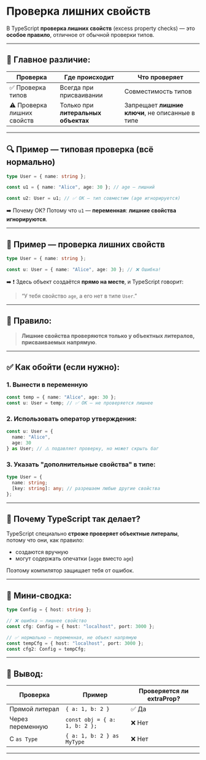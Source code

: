 # Проверка лишних свойств

В TypeScript **проверка лишних свойств** (excess property checks) — это **особое правило**, отличное от обычной проверки типов.

---

## 📌 Главное различие:

| Проверка                   | Где происходит                      | Что проверяет                                   |
| -------------------------- | ----------------------------------- | ----------------------------------------------- |
| ✅ Проверка типов           | Всегда при присваивании             | Совместимость типов                             |
| ⚠️ Проверка лишних свойств | Только при **литеральных объектах** | Запрещает **лишние ключи**, не описанные в типе |

---

## 🔍 Пример — **типовая проверка** (всё нормально)

```ts
type User = { name: string };

const u1 = { name: "Alice", age: 30 }; // age — лишний

const u2: User = u1; // ✅ OK — тип совместим (age игнорируется)
```

➡️ Почему OK? Потому что `u1` — **переменная**: **лишние свойства игнорируются**.

---

## 🛑 Пример — **проверка лишних свойств**

```ts
type User = { name: string };

const u: User = { name: "Alice", age: 30 }; // ❌ Ошибка!
```

➡️ ❗ Здесь объект создаётся **прямо на месте**, и TypeScript говорит:

> “У тебя свойство `age`, а его нет в типе `User`.”

---

## 📌 Правило:

> **Лишние свойства проверяются только у объектных литералов, присваиваемых напрямую**.

---

## ✅ Как обойти (если нужно):

### 1. Вынести в переменную

```ts
const temp = { name: "Alice", age: 30 };
const u: User = temp; // ✅ OK — не проверяется лишнее
```

### 2. Использовать оператор утверждения:

```ts
const u: User = {
  name: "Alice",
  age: 30
} as User; // ⚠️ подавляет проверку, но может скрыть баг
```

### 3. Указать "дополнительные свойства" в типе:

```ts
type User = {
  name: string;
  [key: string]: any; // разрешаем любые другие свойства
};
```

---

## 🧠 Почему TypeScript так делает?

TypeScript специально **строже проверяет объектные литералы**, потому что они, как правило:

* создаются вручную
* могут содержать опечатки (`agge` вместо `age`)

Поэтому компилятор защищает тебя от ошибок.

---

## 🧪 Мини-сводка:

```ts
type Config = { host: string };

// ❌ ошибка — лишнее свойство
const cfg: Config = { host: "localhost", port: 3000 };

// ✅ нормально — переменная, не объект напрямую
const tempCfg = { host: "localhost", port: 3000 };
const cfg2: Config = tempCfg;
```

---

## 🧩 Вывод:

| Проверка         | Пример                        | Проверяется ли extraProp? |
| ---------------- | ----------------------------- | --------------------------- |
| Прямой литерал   | `{ a: 1, b: 2 }`              | ✅ Да                        |
| Через переменную | `const obj = { a: 1, b: 2 };` | ❌ Нет                       |
| С `as Type`      | `{ a: 1, b: 2 } as MyType`    | ❌ Нет                       |

---

